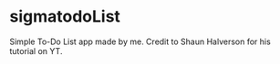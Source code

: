 # sigmatodoList
Simple To-Do List app made by me. Credit to Shaun Halverson for his tutorial on YT.
